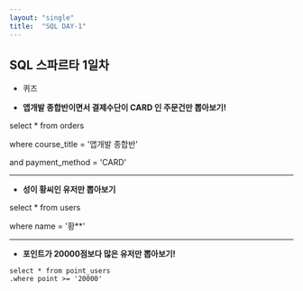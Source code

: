 ```yaml
---
layout: "single"
title:  "SQL DAY-1"
---
```





















## SQL 스파르타 1일차

- 퀴즈

- **앱개발 종합반이면서 결제수단이 CARD 인 주문건만 뽑아보기!** 

select * from orders

where course_title = '앱개발 종합반' 

and payment_method = 'CARD'








-----------------------------------------------------------------------------------------------------------------------------------









- **성이 황씨인 유저만 뽑아보기** 

select * from users

where name = '황**'







-----------------------------------------------------------------------------------------------------------------------------------






- **포인트가 20000점보다 많은 유저만 뽑아보기!** 


```pythdsadon
select * from point_users 
.where point >= '20000'
```

